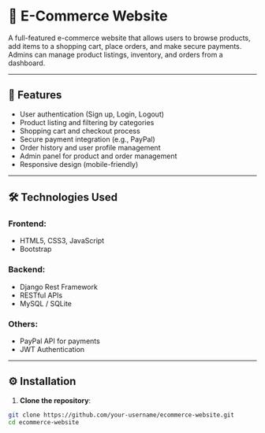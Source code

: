 # 🛒 E-Commerce Website

A full-featured e-commerce website that allows users to browse products, add items to a shopping cart, place orders, and make secure payments. Admins can manage product listings, inventory, and orders from a dashboard.

---

## 📌 Features

- User authentication (Sign up, Login, Logout)
- Product listing and filtering by categories
- Shopping cart and checkout process
- Secure payment integration (e.g., PayPal)
- Order history and user profile management
- Admin panel for product and order management
- Responsive design (mobile-friendly)

---

## 🛠️ Technologies Used

### Frontend:
- HTML5, CSS3, JavaScript
- Bootstrap

### Backend:
- Django Rest Framework
- RESTful APIs
- MySQL / SQLite

### Others:
- PayPal API for payments
- JWT Authentication

---

## ⚙️ Installation

1. **Clone the repository**:

```bash
git clone https://github.com/your-username/ecommerce-website.git
cd ecommerce-website

